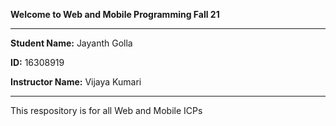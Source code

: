 **Welcome to Web and Mobile Programming Fall 21**
****
**Student Name:** Jayanth Golla

**ID:** 16308919

**Instructor Name:** Vijaya Kumari

****

This respository is for all Web and Mobile ICPs
